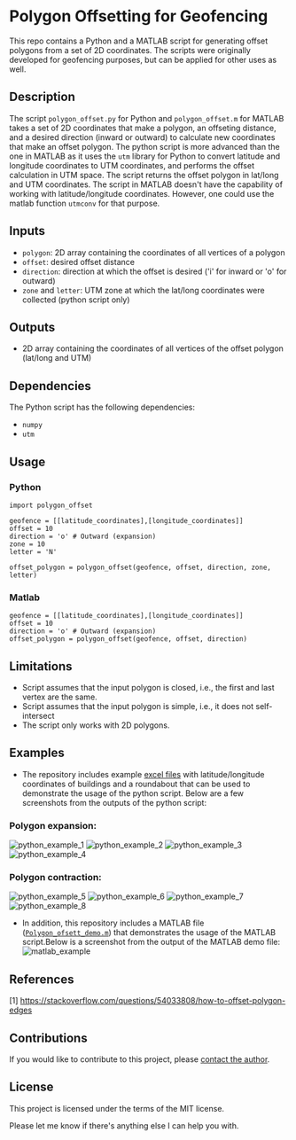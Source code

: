 # Polygon Offsetting for Geofencing

This repo contains a Python and a MATLAB script for generating offset polygons from a set of 2D coordinates. The scripts were originally developed for geofencing purposes, but can be applied for other uses as well.

## Description

The script `polygon_offset.py` for Python and `polygon_offset.m` for MATLAB takes a set of 2D coordinates that make a polygon, an offseting distance, and a desired direction (inward or outward) to calculate new coordinates that make an offset polygon. The python script is more advanced than the one in MATLAB as it uses the `utm` library for Python to convert latitude and longitude coordinates to UTM coordinates, and performs the offset calculation in UTM space. The script returns the offset polygon in lat/long and UTM coordinates. The script in MATLAB doesn't have the capability of working with latitude/longitude coordinates. However, one could use the matlab function `utmconv` for that purpose.

## Inputs
- `polygon`: 2D array containing the coordinates of all vertices of a polygon
- `offset`: desired offset distance
- `direction`: direction at which the offset is desired ('i' for inward or 'o' for outward)
- `zone` and `letter`: UTM zone at which the lat/long coordinates were collected (python script only)

## Outputs
- 2D array containing the coordinates of all vertices of the offset polygon (lat/long and UTM)

## Dependencies
The Python script has the following dependencies:
- `numpy`
- `utm`

## Usage

### Python
````
import polygon_offset

geofence = [[latitude_coordinates],[longitude_coordinates]]
offset = 10
direction = 'o' # Outward (expansion)
zone = 10
letter = 'N'

offset_polygon = polygon_offset(geofence, offset, direction, zone, letter)
````
### Matlab
````
geofence = [[latitude_coordinates],[longitude_coordinates]]
offset = 10
direction = 'o' # Outward (expansion)
offset_polygon = polygon_offset(geofence, offset, direction)
````

## Limitations
- Script assumes that the input polygon is closed, i.e., the first and last vertex are the same.
- Script assumes that the input polygon is simple, i.e., it does not self-intersect
- The script only works with 2D polygons.

## Examples
- The repository includes example [excel files](https://github.com/guilhermedemouraa/Polygon-Offsetting-for-Geofencing/tree/main/example) with latitude/longitude coordinates of buildings and a roundabout that can be used to demonstrate the usage of the python script. Below are a few screenshots from the outputs of the python script:

### Polygon expansion:
![python_example_1](https://github.com/guilhermedemouraa/Polygon-Offsetting-for-Geofencing/blob/main/example/figures/python_example_1.png)
![python_example_2](https://github.com/guilhermedemouraa/Polygon-Offsetting-for-Geofencing/blob/main/example/figures/python_example_2.png)
![python_example_3](https://github.com/guilhermedemouraa/Polygon-Offsetting-for-Geofencing/blob/main/example/figures/python_example_3.png)
![python_example_4](https://github.com/guilhermedemouraa/Polygon-Offsetting-for-Geofencing/blob/main/example/figures/python_example_4.png)

### Polygon contraction:
![python_example_5](https://github.com/guilhermedemouraa/Polygon-Offsetting-for-Geofencing/blob/main/example/figures/python_example_5.png)
![python_example_6](https://github.com/guilhermedemouraa/Polygon-Offsetting-for-Geofencing/blob/main/example/figures/python_example_6.png)
![python_example_7](https://github.com/guilhermedemouraa/Polygon-Offsetting-for-Geofencing/blob/main/example/figures/python_example_7.png)
![python_example_8](https://github.com/guilhermedemouraa/Polygon-Offsetting-for-Geofencing/blob/main/example/figures/python_example_8.png)

- In addition, this repository includes a MATLAB file ([`Polygon_ofsett_demo.m`](https://github.com/guilhermedemouraa/Polygon-Offsetting-for-Geofencing/blob/main/Polygon_offset_demo.m)) that demonstrates the usage of the MATLAB script.Below is a screenshot from the output of the MATLAB demo file:
![matlab_example](https://github.com/guilhermedemouraa/Polygon-Offsetting-for-Geofencing/blob/main/example/figures/matlab_examples.png)

## References
[1] https://stackoverflow.com/questions/54033808/how-to-offset-polygon-edges

## Contributions

If you would like to contribute to this project, please [contact the author](mailto:gdemoura@ucdavis.edu).

## License

This project is licensed under the terms of the MIT license.

Please let me know if there's anything else I can help you with.
